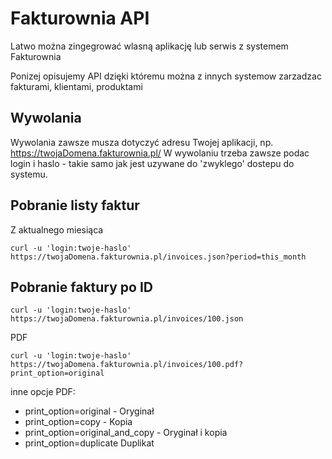 Fakturownia API
===============

Latwo można zingegrować wlasną aplikację lub serwis z systemem Fakturownia


Ponizej opisujemy API dzięki któremu można z innych systemow zarzadzac fakturami, klientami, produktami


Wywolania
---------

Wywolania zawsze musza dotyczyć adresu Twojej aplikacji, np. https://twojaDomena.fakturownia.pl/
W wywolaniu trzeba zawsze podac login i haslo - takie samo jak jest uzywane do 'zwyklego' dostepu do systemu.

Pobranie listy faktur
---------------------

Z aktualnego miesiąca

```shell
curl -u 'login:twoje-haslo'  https://twojaDomena.fakturownia.pl/invoices.json?period=this_month
```


Pobranie faktury po ID
----------------------

```shell
curl -u 'login:twoje-haslo'  https://twojaDomena.fakturownia.pl/invoices/100.json
```

PDF


```shell
curl -u 'login:twoje-haslo'  https://twojaDomena.fakturownia.pl/invoices/100.pdf?print_option=original
```

inne opcje PDF:
* print_option=original - Oryginał
* print_option=copy - Kopia
* print_option=original_and_copy - Oryginał i kopia
* print_option=duplicate Duplikat







